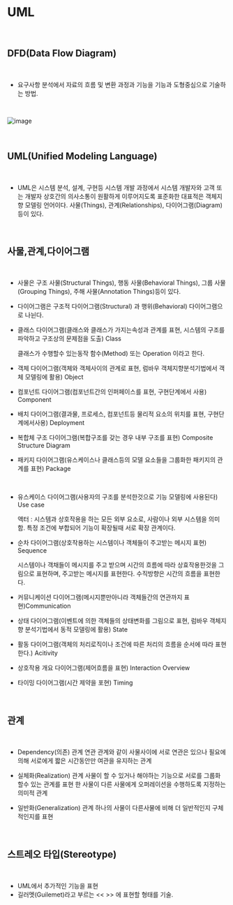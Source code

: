 # UML

<br>

## DFD(Data Flow Diagram)

<br>

-  요구사항 분석에서 자료의 흐름 및 변환 과정과 기능을 기능과 도형중심으로 기술하는 방법.

<br>

   ![image](https://github.com/MarkZiRo/spring-project/assets/37473857/3195ed3f-ba25-494d-b0bb-1d512c138c61)


<br>


## UML(Unified Modeling Language)

<br>

- UML은 시스템 분석, 설계, 구현등 시스템 개발 과정에서 시스템 개발자와 고객 또는 개발자 상호간의 의사소통이 원활하게 이루어지도록 표준화한 대표적은 객체지향 모델링 언어이다.
  사물(Things), 관계(Relationships), 다이어그램(Diagram) 등이 있다.

<br>

## 사물,관계,다이어그램

<br>

- 사물은 구조 사물(Structural Things), 행동 사물(Behavioral Things), 그룹 사물(Grouping Things), 주해 사물(Annotation Things)등이 있다.
- 다이어그램은 구조적 다이어그램(Structural) 과 행위(Behavioral) 다이어그램으로 나뉜다.

- 클래스 다이어그램(클래스와 클래스가 가지는속성과 관계를 표현, 시스템의 구조를 파악하고 구조상의 문제점을 도출) Class

  클래스가 수행할수 있는동작 함수(Method) 또는 Operation 이라고 한다.
  
- 객체 다이어그램(객체와 객체사이의 관계로 표현, 럼바우 객체지향분석기법에서 객체 모델링에 활용) Object
- 컴포넌트 다이어그램(컴포넌트간의 인퍼페이스를 표현, 구현단계에서 사용) Component
- 배치 다이어그램(결과물, 프로세스, 컴포넌트등 물리적 요소의 위치를 표현, 구현단계에서사용) Deployment
- 복합체 구조 다이어그램(복합구조를 갖는 경우 내부 구조를 표현) Composite Structure Diagram
- 패키지 다이어그램(유스케이스나 클래스등의 모델 요소들을 그룹화한 패키지의 관계를 표현) Package

<br>

- 유스케이스 다이어그램(사용자의 구조를 분석한것으로 기능 모델링에 사용된다) Use case
 
  액터 : 시스템과 상호작용을 하는 모든 외부 요소로, 사람이나 외부 시스템을 의미함.
  특정 조건에 부합되어 기능이 확장될때 서로 확장 관계이다.
   
- 순차 다이어그램(상호작용하는 시스템이나 객체들이 주고받는 메시지 표현) Sequence

   시스템이나 객채들이 메시지를 주고 받으며 시간의 흐름에 따라 상효작용한것을 그림으로 표현하며, 주고받는 메시지를 표현한다.
  수직방향은 시간의 흐름을 표현한다.
  
- 커뮤니케이션 다이어그램(메시지뿐만아니라 객체들간의 연관까지 표현)Communication
- 상태 다이어그램(이벤트에 의한 객체들의 상태변화를 그림으로 표현, 럼바우 객체지향 분석기법에서 동적 모델링에 활용) State
- 활동 다이어그램(객체의 처리로직이나 조건에 따른 처리의 흐름을 순서에 따라 표현한다.) Acitivity
- 상호작용 개요 다이어그램(제어흐름을 표현) Interaction Overview
- 타이밍 다이어그램(시간 제약을 포현) Timing
  
<br>


## 관계

<br>

- Dependency(의존) 관계
  연관 관계와 같이 사물사이에 서로 연관은 있으나 필요에 의해 서로에게 짧은 시간동안만 여관을 유지하는 관계

- 실체화(Realization) 관계
  사물이 할 수 있거나 해야하는 기능으로 서로를 그룹화 할수 있는 관계를 표현
  한 사물이 다른 사물에게 오퍼레이션을 수행하도록 지정하는 의미적 관계

- 일반화(Generalization) 관계
  하나의 사물이 다른사물에 비해 더 일반적인지 구체적인지를 표현

<br>


## 스트레오 타입(Stereotype)

<br>

- UML에서 추가적인 기능을 표현
- 길러멧(Guilemet)라고 부르는 << >> 에 표현할 형태를 기술.

<br>
